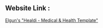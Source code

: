## Website Link :
[Elgun's "Healdi - Medical & Health Template"](https://elgunmaqsudzade.github.io/Project/)

